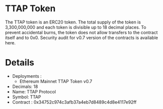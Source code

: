 # TTAP Token
The TTAP token is an ERC20 token. The total supply of the token is 3,300,000,000 and each token is divisible up to 18 decimal places. To prevent accidental burns, the token does not allow transfers to the contract itself and to 0x0. Security audit for v0.7 version of the contracts is available here.

# Details
- Deployments :
  - Ethereum Mainnet TTAP Token v0.7
- Decimals: 18
- Name: TTAP Protocol 
- Symbol: TTAP
- Contract : 0x34752c974c3afb37a4eb7d8489c4d8e4117e92ff
